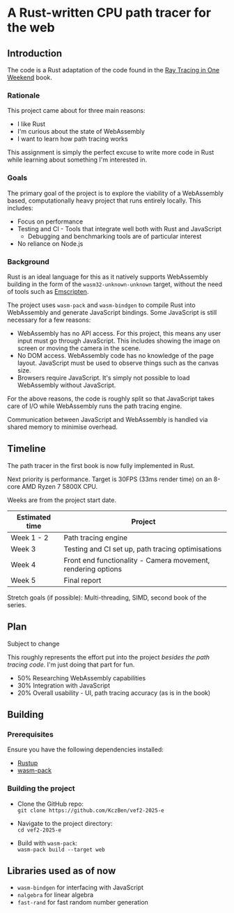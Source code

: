 # A Rust-written CPU path tracer for the web

## Introduction
The code is a Rust adaptation of the code found in the [Ray Tracing in One Weekend](https://raytracing.github.io/) book.

### Rationale
This project came about for three main reasons:
* I like Rust
* I'm curious about the state of WebAssembly
* I want to learn how path tracing works

This assignment is simply the perfect excuse to write more code in Rust while learning about something I'm interested in. 

### Goals
The primary goal of the project is to explore the viability of a WebAssembly based, computationally heavy project that runs entirely locally. This includes:
* Focus on performance
* Testing and CI - Tools that integrate well both with Rust and JavaScript
    * Debugging and benchmarking tools are of particular interest
* No reliance on Node.js

### Background
Rust is an ideal language for this as it natively supports WebAssembly building in the form of the `wasm32-unknown-unknown` target, without the need of tools such as [Emscripten](https://github.com/emscripten-core/emscripten).

The project uses `wasm-pack` and `wasm-bindgen` to compile Rust into WebAssembly and generate JavaScript bindings. Some JavaScript is still necessary for a few reasons:
* WebAssembly has no API access. For this project, this means any user input must go through JavaScript. This includes showing the image on screen or moving the camera in the scene.
* No DOM access. WebAssembly code has no knowledge of the page layout. JavaScript must be used to observe things such as the canvas size.
* Browsers require JavaScript. It's simply not possible to load WebAssembly without JavaScript.

For the above reasons, the code is roughly split so that JavaScript takes care of I/O while WebAssembly runs the path tracing engine.

Communication between JavaScript and WebAssembly is handled via shared memory to minimise overhead.

## Timeline
The path tracer in the first book is now fully implemented in Rust.

Next priority is performance. Target is 30FPS (33ms render time) on an 8-core AMD Ryzen 7 5800X CPU.

Weeks are from the project start date.

| Estimated time | Project |
| -------------- | --------|
| Week 1 - 2 | Path tracing engine |
| Week 3 | Testing and CI set up, path tracing optimisations |
| Week 4 | Front end functionality - Camera movement, rendering options |
| Week 5 | Final report |

Stretch goals (if possible): Multi-threading, SIMD, second book of the series.
## Plan
Subject to change

This roughly represents the effort put into the project *besides the path tracing code*. I'm just doing that part for fun.
* 50% Researching WebAssembly capabilities
* 30% Integration with JavaScript
* 20% Overall usability - UI, path tracing accuracy (as is in the book)

## Building
### Prerequisites
Ensure you have the following dependencies installed:
* [Rustup](https://www.rust-lang.org/tools/install)
* [wasm-pack](https://github.com/rustwasm/wasm-bindgen)

### Building the project
* Clone the GitHub repo:\
`git clone https://github.com/KczBen/vef2-2025-e`

* Navigate to the project directory:\
`cd vef2-2025-e`

* Build with `wasm-pack`:\
`wasm-pack build --target web`

## Libraries used as of now
* `wasm-bindgen` for interfacing with JavaScript
* `nalgebra` for linear algebra
* `fast-rand` for fast random number generation
